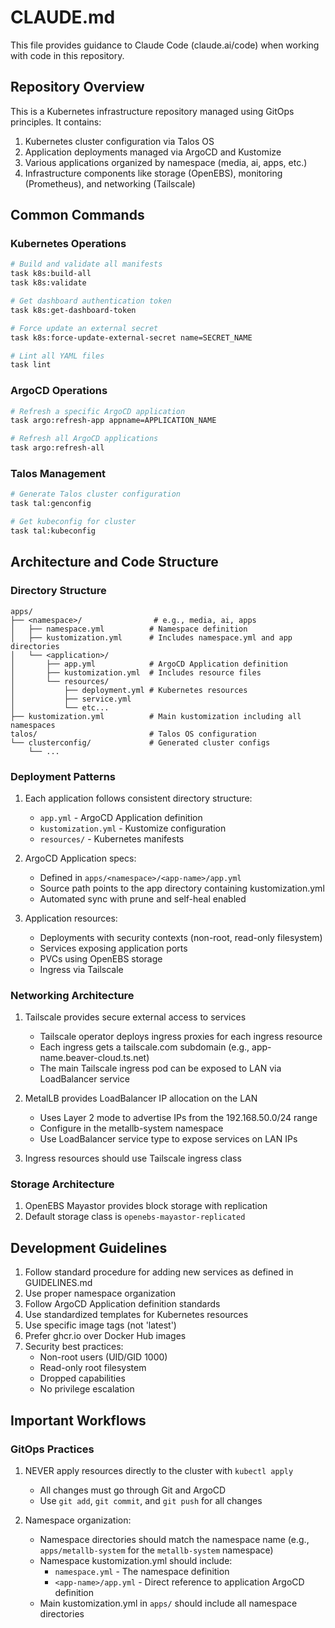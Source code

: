 # CLAUDE.md

This file provides guidance to Claude Code (claude.ai/code) when working with code in this repository.

## Repository Overview

This is a Kubernetes infrastructure repository managed using GitOps principles. It contains:

1. Kubernetes cluster configuration via Talos OS
2. Application deployments managed via ArgoCD and Kustomize
3. Various applications organized by namespace (media, ai, apps, etc.)
4. Infrastructure components like storage (OpenEBS), monitoring (Prometheus), and networking (Tailscale)

## Common Commands

### Kubernetes Operations

```bash
# Build and validate all manifests
task k8s:build-all
task k8s:validate

# Get dashboard authentication token
task k8s:get-dashboard-token

# Force update an external secret
task k8s:force-update-external-secret name=SECRET_NAME

# Lint all YAML files
task lint
```

### ArgoCD Operations

```bash
# Refresh a specific ArgoCD application
task argo:refresh-app appname=APPLICATION_NAME

# Refresh all ArgoCD applications
task argo:refresh-all
```

### Talos Management

```bash
# Generate Talos cluster configuration
task tal:genconfig

# Get kubeconfig for cluster
task tal:kubeconfig
```

## Architecture and Code Structure

### Directory Structure

```
apps/
├── <namespace>/                # e.g., media, ai, apps
│   ├── namespace.yml          # Namespace definition
│   ├── kustomization.yml      # Includes namespace.yml and app directories
│   └── <application>/
│       ├── app.yml            # ArgoCD Application definition
│       ├── kustomization.yml  # Includes resource files
│       └── resources/
│           ├── deployment.yml # Kubernetes resources
│           ├── service.yml
│           └── etc...
├── kustomization.yml          # Main kustomization including all namespaces
talos/                         # Talos OS configuration
└── clusterconfig/             # Generated cluster configs
    └── ...
```

### Deployment Patterns

1. Each application follows consistent directory structure:
   - `app.yml` - ArgoCD Application definition
   - `kustomization.yml` - Kustomize configuration
   - `resources/` - Kubernetes manifests

2. ArgoCD Application specs:
   - Defined in `apps/<namespace>/<app-name>/app.yml`
   - Source path points to the app directory containing kustomization.yml
   - Automated sync with prune and self-heal enabled

3. Application resources:
   - Deployments with security contexts (non-root, read-only filesystem)
   - Services exposing application ports
   - PVCs using OpenEBS storage
   - Ingress via Tailscale

### Networking Architecture

1. Tailscale provides secure external access to services
   - Tailscale operator deploys ingress proxies for each ingress resource
   - Each ingress gets a tailscale.com subdomain (e.g., app-name.beaver-cloud.ts.net)
   - The main Tailscale ingress pod can be exposed to LAN via LoadBalancer service

2. MetalLB provides LoadBalancer IP allocation on the LAN
   - Uses Layer 2 mode to advertise IPs from the 192.168.50.0/24 range
   - Configure in the metallb-system namespace
   - Use LoadBalancer service type to expose services on LAN IPs

3. Ingress resources should use Tailscale ingress class

### Storage Architecture

1. OpenEBS Mayastor provides block storage with replication
2. Default storage class is `openebs-mayastor-replicated`

## Development Guidelines

1. Follow standard procedure for adding new services as defined in GUIDELINES.md
2. Use proper namespace organization
3. Follow ArgoCD Application definition standards
4. Use standardized templates for Kubernetes resources
5. Use specific image tags (not 'latest')
6. Prefer ghcr.io over Docker Hub images
7. Security best practices:
   - Non-root users (UID/GID 1000)
   - Read-only root filesystem
   - Dropped capabilities
   - No privilege escalation

## Important Workflows

### GitOps Practices

1. NEVER apply resources directly to the cluster with `kubectl apply`
   - All changes must go through Git and ArgoCD
   - Use `git add`, `git commit`, and `git push` for all changes

2. Namespace organization:
   - Namespace directories should match the namespace name (e.g., `apps/metallb-system` for the `metallb-system` namespace)
   - Namespace kustomization.yml should include:
     - `namespace.yml` - The namespace definition
     - `<app-name>/app.yml` - Direct reference to application ArgoCD definition
   - Main kustomization.yml in `apps/` should include all namespace directories